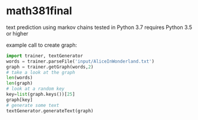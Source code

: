 # math381final
text prediction using markov chains
tested in Python 3.7
requires Python 3.5 or higher

example call to create graph:

```python
import trainer, textGenerator
words = trainer.parseFile('input/AliceInWonderland.txt')
graph = trainer.getGraph(words,2)
# take a look at the graph
len(words)
len(graph)  
# look at a random key
key=list(graph.keys())[25]
graph[key]
# generate some text
textGenerator.generateText(graph)
````